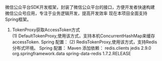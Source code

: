 微信公众平台SDK开发框架，封装了微信公众平台的接口，方便开发者快速构建微信公众号应用，专注于业务逻辑开发，提高开发效率
现在本项目全面支持Spring框架。

1. TokenProxy获取AccessToken方式<br>
   (1) DefaultTokenProxy,使用该方式，支持本机ConcurrentHashMap来缓存accessToken.
   Spring 配置：
   <bean id="tokenProxy" class="com.richong.wechatframework.api.token.impl.DefaultTokenProxy"
             p:appid="${wechat.appid}" p:appSecret="${wechat.appsecret}"/>
   (2) RedisTokenProxy,使用该方式，支持Redis分布式环境。
   Spring 配置：
   <bean id="tokenProxy" class="com.richong.wechatframework.api.token.impl.RedisTokenProxy"
             p:appid="${wechat.appid}" p:appSecret="${wechat.appsecret}"/>
   Maven 添加依赖：
   <dependency>
       <groupId>redis.clients</groupId>
       <artifactId>jedis</artifactId>
       <version>2.9.0</version>
   </dependency>
   <dependency>
       <groupId>org.springframework.data</groupId>
       <artifactId>spring-data-redis</artifactId>
       <version>1.7.2.RELEASE</version>
   </dependency>